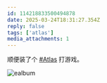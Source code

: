 ```yaml
---
id: 114218833500494878
date: 2025-03-24T18:31:27.354Z
reply: false
tags: ['atlas']
media_attachments: 1
---
```


顺便装了个 [#Atlas](https://e5n.cc/tags/Atlas) 打游戏。

![ealbum](https://files.e5n.cc/media_attachments/files/114/218/833/168/211/197/original/8d22a1d365420701.jpg)
